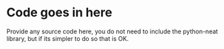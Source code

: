 # Code goes in here
Provide any source code here, you do not need to include the python-neat library, but if its simpler to do so that is OK.


